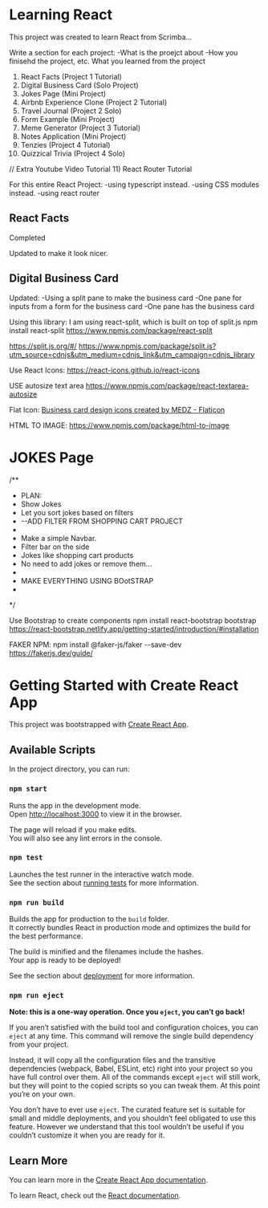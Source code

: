 # Learning React
This project was created to learn React from Scrimba...

Write a section for each project:
-What is the proejct about
-How you finisehd the project, etc.
What you learned from the project

1) React Facts (Project 1 Tutorial)
2) Digital Business Card (Solo Project)
3) Jokes Page (Mini Project)
4) Airbnb Experience Clone (Project 2 Tutorial)
5) Travel Journal (Project 2 Solo)
6) Form Example (Mini Project)
7) Meme Generator (Project 3 Tutorial)
8) Notes Application (Mini Project)
9) Tenzies (Project 4 Tutorial)
10) Quizzical Trivia (Project 4 Solo)


// Extra Youtube Video Tutorial
11) React Router Tutorial



For this entire React Project:
-using typescript instead.
-using CSS modules instead.
-using react router


## React Facts
Completed

Updated to make it look nicer.

## Digital Business Card


Updated:
-Using a split pane to make the business card
-One pane for inputs from a form for the business card
-One pane has the business card

Using this library: 
I am using react-split, which is built on top of split.js
npm install react-split
https://www.npmjs.com/package/react-split

https://split.js.org/#/
https://www.npmjs.com/package/split.js?utm_source=cdnjs&utm_medium=cdnjs_link&utm_campaign=cdnjs_library


Use React Icons:
https://react-icons.github.io/react-icons


USE autosize text area
https://www.npmjs.com/package/react-textarea-autosize


Flat Icon:
<a href="https://www.flaticon.com/free-icons/business-card-design" title="business card design icons">Business card design icons created by MEDZ - Flaticon</a>


HTML TO IMAGE:
https://www.npmjs.com/package/html-to-image



# JOKES Page
/**
 * PLAN:
 * Show Jokes
 * Let you sort jokes based on filters
 * --ADD FILTER FROM SHOPPING CART PROJECT
 * 
 * Make a simple Navbar.
 * Filter bar on the side
 * Jokes like shopping cart products
 * No need to add jokes or remove them...
 * 
 * MAKE EVERYTHING USING BOotSTRAP
 * 
 */
 
Use Bootstrap to create components
npm install react-bootstrap bootstrap
https://react-bootstrap.netlify.app/getting-started/introduction/#installation






FAKER NPM:
npm install @faker-js/faker --save-dev
https://fakerjs.dev/guide/














# Getting Started with Create React App

This project was bootstrapped with [Create React App](https://github.com/facebook/create-react-app).

## Available Scripts

In the project directory, you can run:

### `npm start`

Runs the app in the development mode.\
Open [http://localhost:3000](http://localhost:3000) to view it in the browser.

The page will reload if you make edits.\
You will also see any lint errors in the console.

### `npm test`

Launches the test runner in the interactive watch mode.\
See the section about [running tests](https://facebook.github.io/create-react-app/docs/running-tests) for more information.

### `npm run build`

Builds the app for production to the `build` folder.\
It correctly bundles React in production mode and optimizes the build for the best performance.

The build is minified and the filenames include the hashes.\
Your app is ready to be deployed!

See the section about [deployment](https://facebook.github.io/create-react-app/docs/deployment) for more information.

### `npm run eject`

**Note: this is a one-way operation. Once you `eject`, you can’t go back!**

If you aren’t satisfied with the build tool and configuration choices, you can `eject` at any time. This command will remove the single build dependency from your project.

Instead, it will copy all the configuration files and the transitive dependencies (webpack, Babel, ESLint, etc) right into your project so you have full control over them. All of the commands except `eject` will still work, but they will point to the copied scripts so you can tweak them. At this point you’re on your own.

You don’t have to ever use `eject`. The curated feature set is suitable for small and middle deployments, and you shouldn’t feel obligated to use this feature. However we understand that this tool wouldn’t be useful if you couldn’t customize it when you are ready for it.

## Learn More

You can learn more in the [Create React App documentation](https://facebook.github.io/create-react-app/docs/getting-started).

To learn React, check out the [React documentation](https://reactjs.org/).
